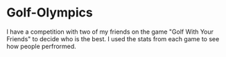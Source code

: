 # Golf-Olympics
I have a competition with two of my friends on the game "Golf With Your Friends" to decide who is the best. I used the stats from each game to see how people perfrormed.
